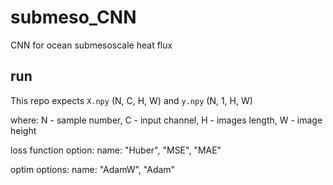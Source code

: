 # submeso_CNN
CNN for ocean submesoscale heat flux

##  run
This repo expects `X.npy` (N, C, H, W) and `y.npy` (N, 1, H, W)

where: N - sample number, C - input channel, H - images length, W - image height

loss function option:
  name: "Huber", "MSE", "MAE"

optim options:
  name: "AdamW", "Adam"
  
